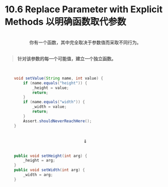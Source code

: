 # 10.6 Replace Parameter with Explicit Methods 以明确函数取代参数

<br>

<center>你有一个函数，其中完全取决于参数值而采取不同行为。</center>

<br>

> **针对该参数的每一个可能值，建立一个独立函数。**

<br>

```java
    void setValue(String name, int value) {
        if (name.equals("height")) {
            _height = value;
            return;
        }
        if (name.equals("width")) {
            _width = value;
            return;
        }
        Assert.shouldNeverReachHere();
    }
```

<br>

<center>⇓</center>

<br>

```java
    public void setHeight(int arg) {
        _height = arg;
    }
    public void setWidth(int arg) {
        _width = arg;
    }
```

<br>

